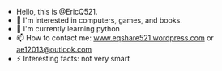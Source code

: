- Hello, this is @EricQ521.
- 👀 I'm interested in computers, games, and books.
- 🌱 I'm currently learning python
- 📫 How to contact me: www.eqshare521.wordpress.com or ae12013@outlook.com
- ⚡ Interesting facts: not very smart

<!---
EricQ521/EricQ521 is a ✨ special ✨ repository because its `README.md` (this file) appears on your GitHub profile.
You can click the Preview link to take a look at your changes.
--->
